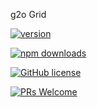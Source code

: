 g2o Grid

[![version](https://img.shields.io/npm/v/g2o-grid.svg)](https://www.npmjs.com/package/g2o-grid) 

[![npm downloads](https://img.shields.io/npm/dm/g2o-grid.svg)](https://npm-stat.com/charts.html?package=g2o-grid&from=2022-09-01)

[![GitHub license](https://img.shields.io/badge/license-MIT-blue.svg)](./LICENSE)

[![PRs Welcome](https://img.shields.io/badge/PRs-welcome-brightgreen.svg)](./CONTRIBUTING.md)
